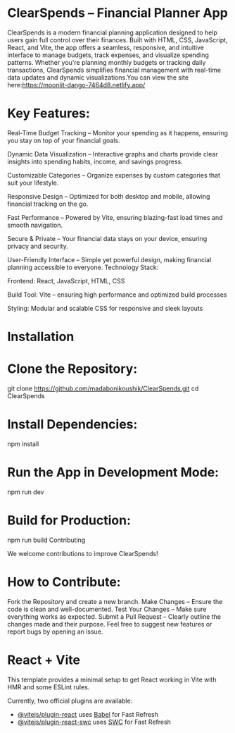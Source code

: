 
# ClearSpends – Financial Planner App

ClearSpends is a modern financial planning application designed to help users gain full control over their finances. Built with HTML, CSS, JavaScript, React, and Vite, the app offers a seamless, responsive, and intuitive interface to manage budgets, track expenses, and visualize spending patterns. Whether you're planning monthly budgets or tracking daily transactions, ClearSpends simplifies financial management with real-time data updates and dynamic visualizations.You can view the site here:https://moonlit-dango-7464d8.netlify.app/

# Key Features:

Real-Time Budget Tracking – Monitor your spending as it happens, ensuring you stay on top of your financial goals.

Dynamic Data Visualization – Interactive graphs and charts provide clear insights into spending habits, income, and savings progress.

Customizable Categories – Organize expenses by custom categories that suit your lifestyle.

Responsive Design – Optimized for both desktop and mobile, allowing financial tracking on the go.

Fast Performance – Powered by Vite, ensuring blazing-fast load times and smooth navigation.

Secure & Private – Your financial data stays on your device, ensuring privacy and security.

User-Friendly Interface – Simple yet powerful design, making financial planning accessible to everyone.
Technology Stack:

Frontend: React, JavaScript, HTML, CSS

Build Tool: Vite – ensuring high performance and optimized build processes

Styling: Modular and scalable CSS for responsive and sleek layouts

# Installation
# Clone the Repository:

git clone https://github.com/madabonikoushik/ClearSpends.git
cd ClearSpends

# Install Dependencies:


npm install

# Run the App in Development Mode:

npm run dev

# Build for Production:

npm run build
Contributing

We welcome contributions to improve ClearSpends!

# How to Contribute:
Fork the Repository and create a new branch.
Make Changes – Ensure the code is clean and well-documented.
Test Your Changes – Make sure everything works as expected.
Submit a Pull Request – Clearly outline the changes made and their purpose.
Feel free to suggest new features or report bugs by opening an issue.
# React + Vite

This template provides a minimal setup to get React working in Vite with HMR and some ESLint rules.

Currently, two official plugins are available:

- [@vitejs/plugin-react](https://github.com/vitejs/vite-plugin-react/blob/main/packages/plugin-react/README.md) uses [Babel](https://babeljs.io/) for Fast Refresh
- [@vitejs/plugin-react-swc](https://github.com/vitejs/vite-plugin-react-swc) uses [SWC](https://swc.rs/) for Fast Refresh


